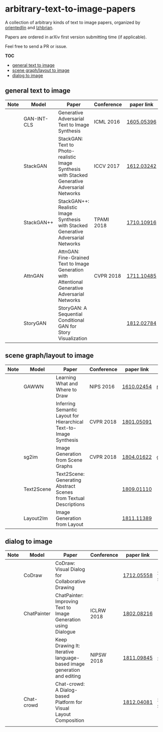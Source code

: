 # arbitrary-text-to-image-papers
A collection of arbitrary kinds of text to image papers, organized by [orientedlin](https://github.com/orientedlin) and [lzhbrian](https://lzhbrian.me).

Papers are ordered in arXiv first version submitting time (if applicable).

Feel free to send a PR or issue.




**TOC**

* [general text to image](#general-text-to-image)
* [scene graph/layout to image](#scene-graphlayout-to-image)
* [dialog to image](#dialog-to-image)



## general text to image

| Note | Model       | Paper                                                        | Conference | paper link                                     | code link                                                    |
| ---- | ----------- | ------------------------------------------------------------ | ---------- | ---------------------------------------------- | ------------------------------------------------------------ |
|      | GAN-INT-CLS | Generative Adversarial Text to Image Synthesis               | ICML 2016  | [1605.05396](https://arxiv.org/abs/1605.05396) | [reedscot/icml2016](https://github.com/reedscot/icml2016)    |
|      | StackGAN    | StackGAN: Text to Photo-realistic Image Synthesis with Stacked Generative Adversarial Networks | ICCV 2017  | [1612.03242](https://arxiv.org/abs/1612.03242) | [hanzhanggit/StackGAN](https://github.com/hanzhanggit/StackGAN) |
|      | StackGAN++  | StackGAN++: Realistic Image Synthesis with Stacked Generative Adversarial Networks | TPAMI 2018 | [1710.10916](https://arxiv.org/abs/1710.10916) | [hanzhanggit/StackGAN-v2](https://github.com/hanzhanggit/StackGAN-v2) |
|      | AttnGAN     | AttnGAN: Fine-Grained Text to Image Generation with Attentional Generative Adversarial Networks | CVPR 2018  | [1711.10485](https://arxiv.org/abs/1711.10485) | [taoxugit/AttnGAN](https://github.com/taoxugit/AttnGAN)      |
|      | StoryGAN    | StoryGAN: A Sequential Conditional GAN for Story Visualization |            | [1812.02784](https://arxiv.org/abs/1812.02784) |                                                              |



## scene graph/layout to image

| Note | Model      | Paper                                                        | Conference | paper link                                     | code link                                                 |
| ---- | ---------- | ------------------------------------------------------------ | ---------- | ---------------------------------------------- | --------------------------------------------------------- |
|      | GAWWN      | Learning What and Where to Draw                              | NIPS 2016  | [1610.02454](https://arxiv.org/abs/1610.02454) | [reedscot/nips2016](https://github.com/reedscot/nips2016) |
|      |            | Inferring Semantic Layout for Hierarchical Text-to-Image Synthesis | CVPR 2018  | [1801.05091](https://arxiv.org/abs/1801.05091) |                                                           |
|      | sg2im      | Image Generation from Scene Graphs                           | CVPR 2018  | [1804.01622](https://arxiv.org/abs/1804.01622) | [google/sg2im](https://github.com/google/sg2im)           |
|      | Text2Scene | Text2Scene: Generating Abstract Scenes from Textual Descriptions |            | [1809.01110](https://arxiv.org/abs/1809.01110) |                                                           |
|      | Layout2Im  | Image Generation from Layout                                 |            | [1811.11389](https://arxiv.org/abs/1811.11389) |                                                           |



## dialog to image

| Note | Model       | Paper                                                        | Conference | paper link                                     | code link                                                    |
| ---- | ----------- | ------------------------------------------------------------ | ---------- | ---------------------------------------------- | ------------------------------------------------------------ |
|      | CoDraw      | CoDraw: Visual Dialog for Collaborative Drawing              |            | [1712.05558](https://arxiv.org/abs/1712.05558) | [CoDraw dataset](https://github.com/facebookresearch/CoDraw) |
|      | ChatPainter | ChatPainter: Improving Text to Image Generation using Dialogue | ICLRW 2018 | [1802.08216](https://arxiv.org/abs/1802.08216) |                                                              |
|      |             | Keep Drawing It: Iterative language-based image generation and editing | NIPSW 2018 | [1811.09845](https://arxiv.org/abs/1811.09845) | [CLEVR dataset](https://github.com/facebookresearch/clevr-dataset-gen) |
|      | Chat-crowd  | Chat-crowd: A Dialog-based Platform for Visual Layout Composition |            | [1812.04081](https://arxiv.org/abs/1812.04081) | [uvavision/chat-crowd](https://github.com/uvavision/chat-crowd) |
|      |             |                                                              |            |                                                |                                                              |

